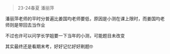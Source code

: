 > 23-24春夏 潘丽萍

潘丽萍老师的平时分普遍比姜国均老师要低，原因是小测在课上限时，而姜国均老师则是带回去当作业

不过也许可以问学长学姐要一下当年的小测，可能题目未改变

其实最终还是看期末考，好好记忆好好刷题🤓
